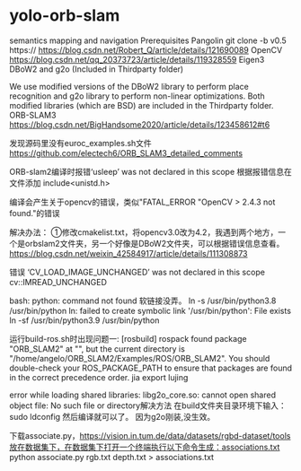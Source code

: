 # yolo-orb-slam
semantics mapping and navigation
Prerequisites
Pangolin
git clone -b v0.5 https://
https://blog.csdn.net/Robert_Q/article/details/121690089
OpenCV
https://blog.csdn.net/qq_20373723/article/details/119328559
Eigen3
DBoW2 and g2o (Included in Thirdparty folder)

We use modified versions of the DBoW2 library to perform place recognition and g2o library to perform non-linear optimizations. Both modified libraries (which are BSD) are included in the Thirdparty folder.
ORB-SLAM3
https://blog.csdn.net/BigHandsome2020/article/details/123458612#t6

发现源码里没有euroc_examples.sh文件
https://github.com/electech6/ORB_SLAM3_detailed_comments

ORB-slam2编译时报错‘usleep’ was not declared in this scope
根据报错信息在文件添加
include<unistd.h>

编译会产生关于opencv的错误，类似"FATAL_ERROR "OpenCV > 2.4.3 not found."的错误

解决办法：
①修改cmakelist.txt，将opencv3.0改为4.2，我遇到两个地方，一个是orbslam2文件夹，另一个好像是DBoW2文件夹，可以根据错误信息查看。
https://blog.csdn.net/weixin_42584917/article/details/111308873

错误 ‘CV_LOAD_IMAGE_UNCHANGED’ was not declared in this scope
cv::IMREAD_UNCHANGED

bash: python: command not found
软链接没弄。
ln -s /usr/bin/python3.8 /usr/bin/python
ln: failed to create symbolic link '/usr/bin/python': File exists
ln -sf /usr/bin/python3.9 /usr/bin/python


运行build-ros.sh时出现问题一:
[rosbuild] rospack found package "ORB_SLAM2" at "", but the current   directory is "/home/angelo/ORB_SLAM2/Examples/ROS/ORB_SLAM2".  You should   double-check your ROS_PACKAGE_PATH to ensure that packages are found in the   correct precedence order.
jia export lujing


error while loading shared libraries: libg2o_core.so: cannot open shared object file: No such file or directory解决方法
在build文件夹目录环境下输入：sudo ldconfig
然后编译就可以了。
因为g2o刚装,没生效。

下载associate.py，https://vision.in.tum.de/data/datasets/rgbd-dataset/tools放在数据集下，在数据集下打开一个终端执行以下命令生成：associations.txt
python associate.py rgb.txt depth.txt > associations.txt

